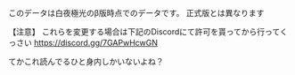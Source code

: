 このデータは白夜極光のβ版時点でのデータです。
正式版とは異なります

【注意】
これらを変更する場合は下記のDiscordにて許可を貰ってから行ってくっさい
https://discord.gg/7GAPwHcwGN

てかこれ読んでるひと身内しかいないよね？
